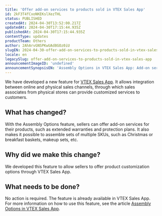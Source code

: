 ```yaml
---
title: 'Offer add-on services to products sold in VTEX Sales App'
id: 2kF3T4fCxoNKEKslXezTHL
status: PUBLISHED
createdAt: 2024-04-30T13:52:00.217Z
updatedAt: 2024-04-30T17:15:44.935Z
publishedAt: 2024-04-30T17:15:44.935Z
contentType: updates
productTeam: Others
author: 2AhArvGNSPKwUAd8GOz0iU
slugEN: 2024-04-30-offer-add-on-services-to-products-sold-in-vtex-sales-app
locale: en
legacySlug: offer-add-on-services-to-products-sold-in-vtex-sales-app
announcementImageID: 'undefined'
announcementSynopsisEN: 'Assembly Options in VTEX Sales App: Add-on services and item assembly with different SKUs.'
---
```


We have developed a new feature for [VTEX Sales App](https://apps.vtex.com/vtex-assisted-sales-admin/p). It allows integration between online and physical sales channels, through which sales associates from physical stores can provide customized services to customers.

## What has changed?
With the Assembly Options feature, sellers can offer add-on services for their products, such as extended warranties and protection plans. It also makes it possible to assemble sets of multiple SKUs, such as Christmas or breakfast baskets, makeup sets, etc.

## Why did we make this change?
We developed this feature to allow sellers to offer product customization options through VTEX Sales App.

## What needs to be done?
No action is required. The feature is already available in VTEX Sales App.
For more information on how to use this feature, see the article [Assembly Options in VTEX Sales App](/en/tutorial/assembly-options-no-vtex-sales-app--4fTfqOMcXyhAhWXkl935lr).
